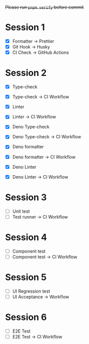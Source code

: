 ~~Please run `pnpm verify` before commit~~

# Session 1
- [x] Formatter -> Prettier
- [x] Git Hook -> Husky
- [x] CI Check -> GitHub Actions

# Session 2
- [x] Type-check
- [x] Type-check -> CI Workflow
- [x] Linter
- [x] Linter -> CI Workflow

- [x] Deno Type-check
- [x] Deno Type-check -> CI Workflow
- [x] Deno formatter
- [x] Deno formatter -> CI Workflow
- [x] Deno Linter
- [x] Deno Linter -> CI Workflow

# Session 3
- [ ] Unit test
- [ ] Test runner -> CI Workflow

# Session 4
- [ ] Component test
- [ ] Component test -> CI Workflow

# Session 5
- [ ] UI Regression test
- [ ] UI Acceptance -> Workflow

# Session 6
- [ ] E2E Test
- [ ] E2E Test -> CI Workflow
